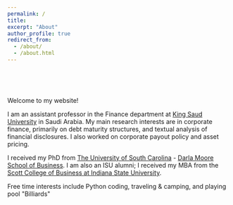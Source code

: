 ```yaml
---
permalink: /
title:
excerpt: "About"
author_profile: true
redirect_from: 
  - /about/
  - /about.html
---
```

 <p>&nbsp;</p> 
  
 <p>&nbsp;</p> 
  
Welcome to my website!


I am an assistant professor in the Finance department at [King Saud University](https://ksu.edu.sa/en/) in Saudi Arabia. My main research interests are in corporate finance, primarily on debt maturity structures, and textual analysis of financial disclosures. I also worked on corporate payout policy and asset pricing.


I received my PhD from [The University of South Carolina](https://sc.edu) - [Darla Moore School of Business](https://sc.edu/study/colleges_schools/moore/index.php). I am also an ISU alumni; I received my MBA from the [Scott College of Business at Indiana State University](https://www.indstate.edu/business/).


Free time interests include Python coding, traveling & camping, and playing pool "Billiards"
